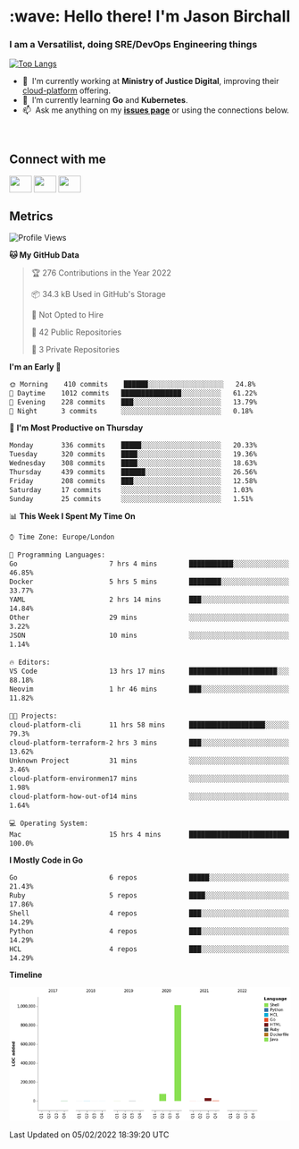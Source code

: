 <h1 align="left" id="jason-title">:wave: Hello there! I'm Jason Birchall</h1>
<h3 align="left">I am a Versatilist, doing SRE/DevOps Engineering things</h3>

[![Top Langs](https://github-readme-stats.vercel.app/api?username=jasonBirchall&show_icons=true&count_private=true&include_all_commits=true&theme=gruvbox)](https://github.com/anuraghazra/github-readme-stats)

- :office: &nbsp;I'm currently working at **Ministry of Justice Digital**, improving their [cloud-platform](https://github.com/ministryofjustice/cloud-platform) offering.
- :seedling: &nbsp;I’m currently learning **Go** and **Kubernetes**.
- :mailbox: &nbsp;Ask me anything on my **[issues page]** or using the connections below.


<br>

<h2>Connect with me</h2>
<p>
<a href="https://twitter.com/jsonBirchall" target="blank"><img align="center" src="https://cdn.jsdelivr.net/npm/simple-icons@3.0.1/icons/twitter.svg" alt="" height="30" width="40" /></a>
<a href="https://keybase.io/json0" target="blank"><img align="center" src="https://cdn.jsdelivr.net/npm/simple-icons@3.0.1/icons/keybase.svg" alt="" height="30" width="40" /></a>
<a href="https://www.reddit.com/user/kakorate" target="blank"><img align="center" src="https://cdn.jsdelivr.net/npm/simple-icons@3.0.1/icons/reddit.svg" alt="" height="30" width="40" /></a>
</p>

<h2>Metrics</h2>

<!--START_SECTION:waka-->
![Profile Views](http://img.shields.io/badge/Profile%20Views-32-blue)

**🐱 My GitHub Data** 

> 🏆 276 Contributions in the Year 2022
 > 
> 📦 34.3 kB Used in GitHub's Storage 
 > 
> 🚫 Not Opted to Hire
 > 
> 📜 42 Public Repositories 
 > 
> 🔑 3 Private Repositories  
 > 
**I'm an Early 🐤** 

```text
🌞 Morning    410 commits    ██████░░░░░░░░░░░░░░░░░░░   24.8% 
🌆 Daytime    1012 commits   ███████████████░░░░░░░░░░   61.22% 
🌃 Evening    228 commits    ███░░░░░░░░░░░░░░░░░░░░░░   13.79% 
🌙 Night      3 commits      ░░░░░░░░░░░░░░░░░░░░░░░░░   0.18%

```
📅 **I'm Most Productive on Thursday** 

```text
Monday       336 commits    █████░░░░░░░░░░░░░░░░░░░░   20.33% 
Tuesday      320 commits    ████░░░░░░░░░░░░░░░░░░░░░   19.36% 
Wednesday    308 commits    ████░░░░░░░░░░░░░░░░░░░░░   18.63% 
Thursday     439 commits    ██████░░░░░░░░░░░░░░░░░░░   26.56% 
Friday       208 commits    ███░░░░░░░░░░░░░░░░░░░░░░   12.58% 
Saturday     17 commits     ░░░░░░░░░░░░░░░░░░░░░░░░░   1.03% 
Sunday       25 commits     ░░░░░░░░░░░░░░░░░░░░░░░░░   1.51%

```


📊 **This Week I Spent My Time On** 

```text
⌚︎ Time Zone: Europe/London

💬 Programming Languages: 
Go                       7 hrs 4 mins        ███████████░░░░░░░░░░░░░░   46.85% 
Docker                   5 hrs 5 mins        ████████░░░░░░░░░░░░░░░░░   33.77% 
YAML                     2 hrs 14 mins       ███░░░░░░░░░░░░░░░░░░░░░░   14.84% 
Other                    29 mins             ░░░░░░░░░░░░░░░░░░░░░░░░░   3.22% 
JSON                     10 mins             ░░░░░░░░░░░░░░░░░░░░░░░░░   1.14%

🔥 Editors: 
VS Code                  13 hrs 17 mins      ██████████████████████░░░   88.18% 
Neovim                   1 hr 46 mins        ███░░░░░░░░░░░░░░░░░░░░░░   11.82%

🐱‍💻 Projects: 
cloud-platform-cli       11 hrs 58 mins      ███████████████████░░░░░░   79.3% 
cloud-platform-terraform-2 hrs 3 mins        ███░░░░░░░░░░░░░░░░░░░░░░   13.62% 
Unknown Project          31 mins             ░░░░░░░░░░░░░░░░░░░░░░░░░   3.46% 
cloud-platform-environmen17 mins             ░░░░░░░░░░░░░░░░░░░░░░░░░   1.98% 
cloud-platform-how-out-of14 mins             ░░░░░░░░░░░░░░░░░░░░░░░░░   1.64%

💻 Operating System: 
Mac                      15 hrs 4 mins       █████████████████████████   100.0%

```

**I Mostly Code in Go** 

```text
Go                       6 repos             █████░░░░░░░░░░░░░░░░░░░░   21.43% 
Ruby                     5 repos             ████░░░░░░░░░░░░░░░░░░░░░   17.86% 
Shell                    4 repos             ███░░░░░░░░░░░░░░░░░░░░░░   14.29% 
Python                   4 repos             ███░░░░░░░░░░░░░░░░░░░░░░   14.29% 
HCL                      4 repos             ███░░░░░░░░░░░░░░░░░░░░░░   14.29%

```


**Timeline**

![Chart not found](https://raw.githubusercontent.com/jasonBirchall/jasonBirchall/main/charts/bar_graph.png) 


 Last Updated on 05/02/2022 18:39:20 UTC
<!--END_SECTION:waka-->

<!-- links -->

[issues page]: https://github.com/jasonBirchall/jasonBirchall/issues "jasonBirchall/issues"
